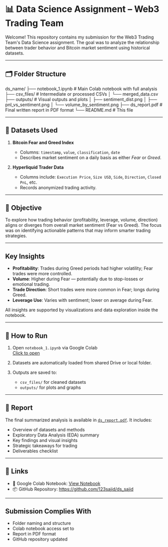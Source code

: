 # 📊 Data Science Assignment – Web3 Trading Team


Welcome! This repository contains my submission for the Web3 Trading Team's Data Science assignment. The goal was to analyze the relationship between trader behavior and Bitcoin market sentiment using historical datasets.

---

## 🗂 Folder Structure

ds_name/
├── notebook_1.ipynb # Main Colab notebook with full analysis
├── csv_files/ # Intermediate or processed CSVs
│ └── merged_data.csv
├── outputs/ # Visual outputs and plots
│ ├── sentiment_dist.png
│ ├── pnl_vs_sentiment.png
│ └── volume_by_sentiment.png
├── ds_report.pdf # Final written report in PDF format
└── README.md # This file


---

## 📁 Datasets Used

1. **Bitcoin Fear and Greed Index**  
   - Columns: `timestamp`, `value`, `classification`, `date`  
   - Describes market sentiment on a daily basis as either *Fear* or *Greed*.

2. **Hyperliquid Trader Data**  
   - Columns include: `Execution Price`, `Size USD`, `Side`, `Direction`, `Closed PnL`, etc.  
   - Records anonymized trading activity.

---

## 🎯 Objective

To explore how trading behavior (profitability, leverage, volume, direction) aligns or diverges from overall market sentiment (Fear vs Greed). The focus was on identifying actionable patterns that may inform smarter trading strategies.

---

##  Key Insights

- **Profitability**: Trades during Greed periods had higher volatility; Fear trades were more controlled.
- **Volume**: Higher during Fear — potentially due to stop-losses or emotional trading.
- **Trade Direction**: Short trades were more common in Fear; longs during Greed.
- **Leverage Use**: Varies with sentiment; lower on average during Fear.

All insights are supported by visualizations and data exploration inside the notebook.

---

## 🔧 How to Run

1. Open `notebook_1.ipynb` via Google Colab  
   [ Click to open](https://colab.research.google.com/drive/1EjpFFoy5MgHb3zHnyTeZNjIDMBLPqm4G?usp=sharing)

2. Datasets are automatically loaded from shared Drive or local folder.

3. Outputs are saved to:
   - `csv_files/` for cleaned datasets
   - `outputs/` for plots and graphs

---

## 📄 Report

The final summarized analysis is available in [`ds_report.pdf`](./ds_report.pdf). It includes:

- Overview of datasets and methods
- Exploratory Data Analysis (EDA) summary
- Key findings and visual insights
- Strategic takeaways for trading
- Deliverables checklist

---

## 🔗 Links

- 🔬 Google Colab Notebook: [View Notebook](https://colab.research.google.com/drive/1EjpFFoy5MgHb3zHnyTeZNjIDMBLPqm4G?usp=sharing)
- 📦 GitHub Repository: https://github.com/123sajid/ds_sajid

---

##  Submission Complies With

- Folder naming and structure   
- Colab notebook access set to  
- Report in PDF format 
- GitHub repository updated   

